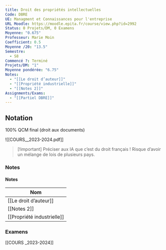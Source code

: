 ```yaml
---
title: Droit des propriétés intellectuelles
Code: DBRE
UE: Managment et Connaissances pour l'entreprise
URL Moodle: https://moodle.epita.fr/course/view.php?id=2992
Status: 0 Projets/DM, 0 Examens
Moyenne: "0.675"
Professeur: Marie Moin
Coefficient: 0.5
Moyenne /20: "13.5"
Semestre:
  - S8
Commencé ?: Terminé
Projets/DM: "1"
Moyenne pondérée: "6.75"
Notes:
  - "[[Le droit d’auteur]]"
  - "[[Propriété industrielle]]"
  - "[[Notes 2]]"
Assignments/Exams:
  - "[[Partiel DBRE]]"
---
```

## Notation
100% QCM final (droit aux documents)
  
![[COURS__2023-2024.pdf]]


> [!important] Préciser aux IA que c’est du droit français ! Risque d’avoir un mélange de lois de plusieurs pays.
  
### Notes
#### Notes
|Nom|
|---|
|[[Le droit d’auteur]]|
|[[Notes 2]]|
|[[Propriété industrielle]]|
  
  
  
### Examens
  
[[COURS _2023-2024]]

